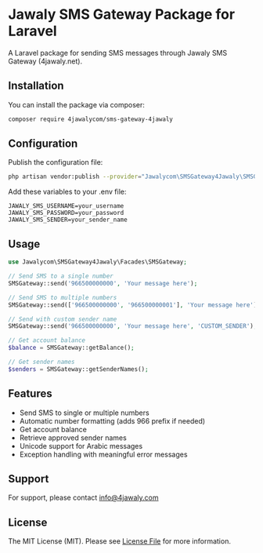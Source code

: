 # Jawaly SMS Gateway Package for Laravel

A Laravel package for sending SMS messages through Jawaly SMS Gateway (4jawaly.net).

## Installation

You can install the package via composer:

```bash
composer require 4jawalycom/sms-gateway-4jawaly
```

## Configuration

Publish the configuration file:

```bash
php artisan vendor:publish --provider="Jawalycom\SMSGateway4Jawaly\SMSGatewayServiceProvider"
```

Add these variables to your .env file:

```
JAWALY_SMS_USERNAME=your_username
JAWALY_SMS_PASSWORD=your_password
JAWALY_SMS_SENDER=your_sender_name
```

## Usage

```php
use Jawalycom\SMSGateway4Jawaly\Facades\SMSGateway;

// Send SMS to a single number
SMSGateway::send('966500000000', 'Your message here');

// Send SMS to multiple numbers
SMSGateway::send(['966500000000', '966500000001'], 'Your message here');

// Send with custom sender name
SMSGateway::send('966500000000', 'Your message here', 'CUSTOM_SENDER');

// Get account balance
$balance = SMSGateway::getBalance();

// Get sender names
$senders = SMSGateway::getSenderNames();
```

## Features

- Send SMS to single or multiple numbers
- Automatic number formatting (adds 966 prefix if needed)
- Get account balance
- Retrieve approved sender names
- Unicode support for Arabic messages
- Exception handling with meaningful error messages

## Support

For support, please contact info@4jawaly.com

## License

The MIT License (MIT). Please see [License File](LICENSE.md) for more information.

